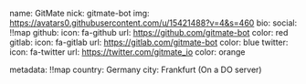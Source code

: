 name: GitMate
nick: gitmate-bot
img: https://avatars0.githubusercontent.com/u/15421488?v=4&s=460
bio:
social: !!map
  github:
    icon: fa-github
    url: https://github.com/gitmate-bot
    color: red
  gitlab:
    icon: fa-gitlab
    url: https://gitlab.com/gitmate-bot
    color: blue
  twitter:
    icon: fa-twitter
    url: https://twitter.com/gitmate_io
    color: orange

metadata: !!map
  country: Germany
  city: Frankfurt (On a DO server)
